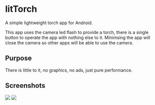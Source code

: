 # litTorch



A simple lightweight torch app for Android.

This app uses the camera led flash to provide a torch, there is a single button to operate the app with nothing else to it. Minimsing the app will close the camera so other apps will be able to use the camera.


## Purpose

There is little to it, no graphics, no ads, just pure performance.

## Screenshots
![](http://i.imgur.com/7OHvjGY.png)
![](http://i.imgur.com/c1MdFTf.png)
